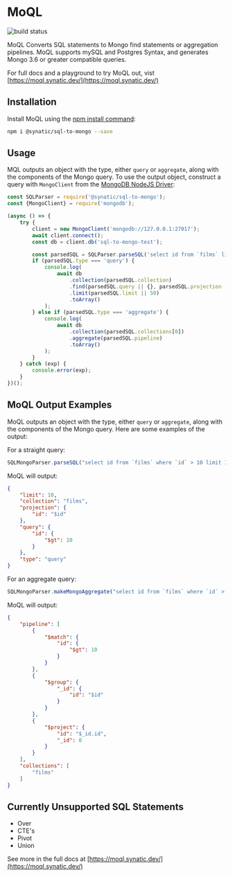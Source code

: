 # MoQL

![build status](https://github.com/synatic/sql-to-mongo/actions/workflows/ci-build.yml/badge.svg)

MoQL Converts SQL statements to Mongo find statements or aggregation pipelines. MoQL supports mySQL and Postgres Syntax, and generates Mongo 3.6 or greater compatible queries.

For full docs and a playground to try MoQL out, vist [https://moql.synatic.dev/](https://moql.synatic.dev/)

## Installation

Install MoQL using the [npm install command](https://docs.npmjs.com/downloading-and-installing-packages-locally):

```bash
npm i @synatic/sql-to-mongo --save
```

## Usage

MQL outputs an object with the type, either `query` or `aggregate`, along with the components of the Mongo query. To use the output object, construct a query with `MongoClient` from the [MongoDB NodeJS Driver](https://www.npmjs.com/package/mongodb): 

```js
const SQLParser = require('@synatic/sql-to-mongo');
const {MongoClient} = require('mongodb');

(async () => {
    try {
        client = new MongoClient('mongodb://127.0.0.1:27017');
        await client.connect();
        const db = client.db('sql-to-mongo-test');

        const parsedSQL = SQLParser.parseSQL('select id from `films` limit 10');
        if (parsedSQL.type === 'query') {
            console.log(
                await db
                    .collection(parsedSQL.collection)
                    .find(parsedSQL.query || {}, parsedSQL.projection || {})
                    .limit(parsedSQL.limit || 50)
                    .toArray()
            );
        } else if (parsedSQL.type === 'aggregate') {
            console.log(
                await db
                    .collection(parsedSQL.collections[0])
                    .aggregate(parsedSQL.pipeline)
                    .toArray()
            );
        }
    } catch (exp) {
        console.error(exp);
    }
})();
```

## MoQL Output Examples

MoQL outputs an object with the type, either `query` or `aggregate`, along with the components of the Mongo query. Here are some examples of the output:

For a straight query: 

```js
SQLMongoParser.parseSQL("select id from `films` where `id` > 10 limit 10")
```

MoQL will output:
```json
{
    "limit": 10,
    "collection": "films",
    "projection": {
        "id": "$id"
    },
    "query": {
        "id": {
            "$gt": 10
        }
    },
    "type": "query"
}
```

For an aggregate query:

```js
SQLMongoParser.makeMongoAggregate("select id from `films` where `id` > 10 group by id")
```

MoQL will output:

```json
{
    "pipeline": [
        {
            "$match": {
                "id": {
                    "$gt": 10
                }
            }
        },
        {
            "$group": {
                "_id": {
                    "id": "$id"
                }
            }
        },
        {
            "$project": {
                "id": "$_id.id",
                "_id": 0
            }
        }
    ],
    "collections": [
        "films"
    ]
}
```

## Currently Unsupported SQL Statements

- Over
- CTE's
- Pivot
- Union

See more in the full docs at [https://moql.synatic.dev/](https://moql.synatic.dev/)